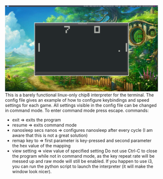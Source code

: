 ![pong](pong.png)
This is a barely functional linux-only chip8 interpreter for the terminal.
The config file gives an example of how to configure keybindings and speed settings for each game.
All settings visible in the config file can be changed in command mode.
To enter command mode press escape.
commands:
- exit => exits the program
- resume => exits command mode
- nanosleep secs nanos => configures nanosleep after every cycle (I am aware that this is not a great solution)
- remap key to => first parameter is key-pressed and second parameter the hex value of the mapping
- view setting => view value of specified setting 
Do not use Ctrl-C to close the program while not in command mode, as the key repeat rate will be messed up and raw mode will still be enabled.
If you happen to use i3, you can run the python script to launch the interpreter (it will make the window look nicer).
